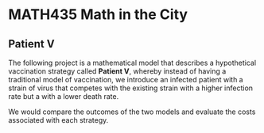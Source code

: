 # MATH435 Math in the City
## Patient V 

The following project is a mathematical model that describes a hypothetical vaccination strategy called **Patient V**, whereby instead of having a traditional model of vaccination, we introduce an infected patient with a strain of virus that competes with the existing strain with a higher infection rate but a with a lower death rate. <br>

We would compare the outcomes of the two models and evaluate the costs associated with each strategy.

